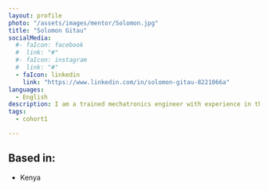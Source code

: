```yaml
---
layout: profile
photo: "/assets/images/mentor/Solomon.jpg"
title: "Solomon Gitau"
socialMedia:
  #- faIcon: facebook
  #  link: "#"
  #- faIcon: instagram
  #  link: "#"
  - faIcon: linkedin
    link: "https://www.linkedin.com/in/solomon-gitau-8221066a"
languages:
  - English
description: I am a trained mechatronics engineer with experience in the development of open-source software and hardware having have been involved in the development of projects such as the open source ventilator projects and the open-source filament extruder. 
tags:
  - cohort1

---
```



## Based in:
- Kenya

